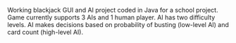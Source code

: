 Working blackjack GUI and AI project coded in Java for a school project. Game currently supports 3 AIs and 1 human player. AI has two difficulty levels. AI makes decisions based on probability of busting (low-level AI) and card count (high-level AI).